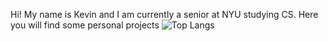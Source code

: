 Hi! My name is Kevin and I am currently a senior at NYU studying CS.
Here you will find some personal projects
![Top Langs](https://github-readme-stats.vercel.app/api/top-langs/?username=kevin2802&layout=compact)
